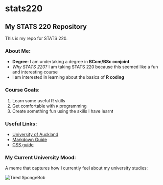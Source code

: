 # stats220
## My STATS 220 Repository

This is my repo for STATS 220.

### About Me:
- **Degree**: I am undertaking a degree in **BCom/BSc conjoint**
- *Why STATS 220?* I am taking STATS 220 because this seemed like a fun and interesting course
- I am interested in learning about the basics of **R coding**

### Course Goals:
1. Learn some useful R skills  
2. Get comfortable with `R` programming  
3. Create something fun using the skills I have learnt

### Useful Links:
- [University of Auckland](https://www.auckland.ac.nz/)
- [Markdown Guide](https://www.markdownguide.org/)
- [CSS guide ](https://www.w3schools.com/css/)

### My Current University Mood:
A meme that captures how I currently feel about my university studies:

![Tired SpongeBob](https://media.giphy.com/media/v1.Y2lkPTc5MGI3NjExa3MzaHRjOGY0N2Ewb3V2aDZ3NWtkZmY0aTc4ZmE4OXM1YXU3MTNhMiZjdD1n/TNf5d9RHzczjFkhjft/giphy.gif)
